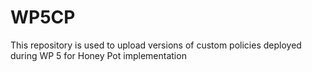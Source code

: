 # WP5CP
This repository is used to upload versions of custom policies deployed during WP 5 for Honey Pot implementation
